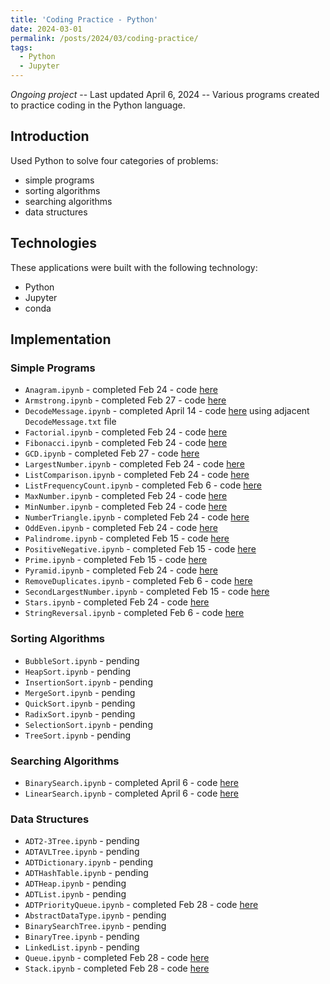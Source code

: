 ```yaml
---
title: 'Coding Practice - Python'
date: 2024-03-01
permalink: /posts/2024/03/coding-practice/
tags:
  - Python
  - Jupyter
---
```


*Ongoing project* -- Last updated April 6, 2024 -- Various programs created to practice coding in the Python language.

## Introduction
Used Python to solve four categories of problems:
* simple programs
* sorting algorithms
* searching algorithms
* data structures


## Technologies
These applications were built with the following technology:
* Python
* Jupyter
* conda
  

## Implementation
### Simple Programs
* `Anagram.ipynb` - completed Feb 24 - code [here](https://github.com/erincameron11/python-practice/blob/main/simple_programs/Anagram.ipynb)
* `Armstrong.ipynb` - completed Feb 27 - code [here](https://github.com/erincameron11/python-practice/blob/main/simple_programs/Armstrong.ipynb)
* `DecodeMessage.ipynb` - completed April 14 - code [here](https://github.com/erincameron11/python-practice/blob/main/simple_programs/DecodeMessage.ipynb) using adjacent `DecodeMessage.txt` file
* `Factorial.ipynb` - completed Feb 24 - code [here](https://github.com/erincameron11/python-practice/blob/main/simple_programs/Factorial.ipynb)
* `Fibonacci.ipynb` - completed Feb 24 - code [here](https://github.com/erincameron11/python-practice/blob/main/simple_programs/Fibonacci.ipynb)
* `GCD.ipynb` - completed Feb 27 - code [here](https://github.com/erincameron11/python-practice/blob/main/simple_programs/GCD.ipynb)
* `LargestNumber.ipynb` - completed Feb 24 - code [here](https://github.com/erincameron11/python-practice/blob/main/simple_programs/LargestNumber.ipynb)
* `ListComparison.ipynb` - completed Feb 24 - code [here](https://github.com/erincameron11/python-practice/blob/main/simple_programs/ListComparison.ipynb)
* `ListFrequencyCount.ipynb` - completed Feb 6 - code [here](https://github.com/erincameron11/python-practice/blob/main/simple_programs/ListFrequencyCount.ipynb)
* `MaxNumber.ipynb` - completed Feb 24 - code [here](https://github.com/erincameron11/python-practice/blob/main/simple_programs/MaxNumber.ipynb)
* `MinNumber.ipynb` - completed Feb 24 - code [here](https://github.com/erincameron11/python-practice/blob/main/simple_programs/MinNumber.ipynb)
* `NumberTriangle.ipynb` - completed Feb 24 - code [here](https://github.com/erincameron11/python-practice/blob/main/simple_programs/NumberTriangle.ipynb)
* `OddEven.ipynb` - completed Feb 24 - code [here](https://github.com/erincameron11/python-practice/blob/main/simple_programs/OddEven.ipynb)
* `Palindrome.ipynb` - completed Feb 15 - code [here](https://github.com/erincameron11/python-practice/blob/main/simple_programs/Palindrome.ipynb)
* `PositiveNegative.ipynb` - completed Feb 15 - code [here](https://github.com/erincameron11/python-practice/blob/main/simple_programs/PositiveNegative.ipynb)
* `Prime.ipynb` - completed Feb 15 - code [here](https://github.com/erincameron11/python-practice/blob/main/simple_programs/Prime.ipynb)
* `Pyramid.ipynb` - completed Feb 24 - code [here](https://github.com/erincameron11/python-practice/blob/main/simple_programs/Pyramid.ipynb)
* `RemoveDuplicates.ipynb` - completed Feb 6 - code [here](https://github.com/erincameron11/python-practice/blob/main/simple_programs/RemoveDuplicates.ipynb)
* `SecondLargestNumber.ipynb` - completed Feb 15 - code [here](https://github.com/erincameron11/python-practice/blob/main/simple_programs/SecondLargestNumber.ipynb)
* `Stars.ipynb` - completed Feb 24 - code [here](https://github.com/erincameron11/python-practice/blob/main/simple_programs/Stars.ipynb)
* `StringReversal.ipynb` - completed Feb 6 - code [here](https://github.com/erincameron11/python-practice/blob/main/simple_programs/StringReversal.ipynb)

### Sorting Algorithms
* `BubbleSort.ipynb` - pending
* `HeapSort.ipynb` - pending
* `InsertionSort.ipynb` - pending
* `MergeSort.ipynb` - pending
* `QuickSort.ipynb` - pending
* `RadixSort.ipynb` - pending
* `SelectionSort.ipynb` - pending
* `TreeSort.ipynb` - pending

### Searching Algorithms
* `BinarySearch.ipynb` - completed April 6 - code [here](https://github.com/erincameron11/python-practice/blob/main/search_algorithms/BinarySearch.ipynb)
* `LinearSearch.ipynb` - completed April 6 - code [here](https://github.com/erincameron11/python-practice/blob/main/search_algorithms/LinearSearch.ipynb)

### Data Structures
* `ADT2-3Tree.ipynb` - pending
* `ADTAVLTree.ipynb` - pending
* `ADTDictionary.ipynb` - pending
* `ADTHashTable.ipynb` - pending
* `ADTHeap.ipynb` - pending
* `ADTList.ipynb` - pending
* `ADTPriorityQueue.ipynb` - completed Feb 28 - code [here](https://github.com/erincameron11/python-practice/blob/main/data_structures/ADTPriorityQueue.ipynb)
* `AbstractDataType.ipynb` - pending
* `BinarySearchTree.ipynb` - pending
* `BinaryTree.ipynb` - pending
* `LinkedList.ipynb` - pending
* `Queue.ipynb` - completed Feb 28 - code [here](https://github.com/erincameron11/python-practice/blob/main/data_structures/Queue.ipynb)
* `Stack.ipynb` - completed Feb 28 - code [here](https://github.com/erincameron11/python-practice/blob/main/data_structures/Stack.ipynb)